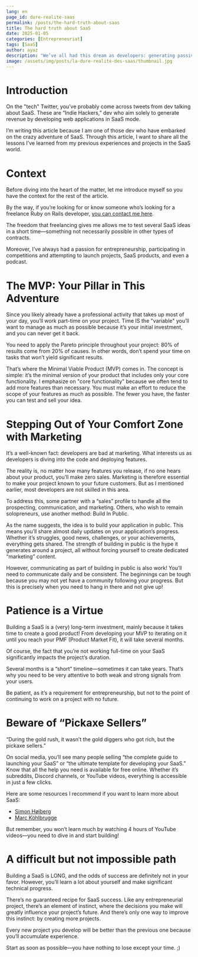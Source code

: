 ```yaml
---
lang: en
page_id: dure-realite-saas
permalink: /posts/the-hard-truth-about-saas
title: The hard truth about SaaS
date: 2025-01-05
categories: [Entrepreneuriat]
tags: [SaaS]
author: ayaz
description: "We’ve all had this dream as developers: generating passive income with a SaaS to achieve financial independence. But is this dream achievable?"
image: /assets/img/posts/la-dure-realite-des-saas/thumbnail.jpg
---
```


# Introduction
On the "tech" Twitter, you’ve probably come across tweets from dev talking about SaaS. These are “Indie Hackers,” dev who aim solely to generate revenue by developing web applications in SaaS mode.

I’m writing this article because I am one of those dev who have embarked on the crazy adventure of SaaS. Through this article, I want to share all the lessons I’ve learned from my previous experiences and projects in the SaaS world.

# Context
Before diving into the heart of the matter, let me introduce myself so you have the context for the rest of the article.

By the way, if you’re looking for or know someone who’s looking for a freelance Ruby on Rails developer, [you can contact me here](/contact-me).

The freedom that freelancing gives me allows me to test several SaaS ideas in a short time—something not necessarily possible in other types of contracts.

Moreover, I’ve always had a passion for entrepreneurship, participating in competitions and attempting to launch projects, SaaS products, and even a podcast.

# The MVP: Your Pillar in This Adventure
Since you likely already have a professional activity that takes up most of your day, you’ll work part-time on your project. Time IS the "variable" you’ll want to manage as much as possible because it’s your initial investment, and you can never get it back.

You need to apply the Pareto principle throughout your project: 80% of results come from 20% of causes. In other words, don’t spend your time on tasks that won’t yield significant results.

That’s where the Minimal Viable Product (MVP) comes in. The concept is simple: it’s the minimal version of your product that includes only your core functionality. I emphasize on "core functionality" because we often tend to add more features than necessary. You must make an effort to reduce the scope of your features as much as possible. The fewer you have, the faster you can test and sell your idea.

# Stepping Out of Your Comfort Zone with Marketing
It’s a well-known fact: developers are bad at marketing. What interests us as developers is diving into the code and deploying features.

The reality is, no matter how many features you release, if no one hears about your product, you’ll make zero sales. Marketing is therefore essential to make your project known to your future customers. But as I mentioned earlier, most developers are not skilled in this area.

To address this, some partner with a “sales” profile to handle all the prospecting, communication, and marketing. Others, who wish to remain solopreneurs, use another method: Build In Public.

As the name suggests, the idea is to build your application in public. This means you’ll share almost daily updates on your application’s progress. Whether it’s struggles, good news, challenges, or your achievements, everything gets shared. The strength of building in public is the hype it generates around a project, all without forcing yourself to create dedicated “marketing” content.

However, communicating as part of building in public is also work! You’ll need to communicate daily and be consistent. The beginnings can be tough because you may not yet have a community following your progress. But this is precisely when you need to hang in there and not give up!

# Patience is a Virtue
Building a SaaS is a (very) long-term investment, mainly because it takes time to create a good product! From developing your MVP to iterating on it until you reach your PMF (Product Market Fit), it will take several months.

Of course, the fact that you’re not working full-time on your SaaS significantly impacts the project’s duration.

Several months is a “short” timeline—sometimes it can take years. That’s why you need to be very attentive to both weak and strong signals from your users.

Be patient, as it’s a requirement for entrepreneurship, but not to the point of continuing to work on a project with no future.

# Beware of “Pickaxe Sellers”
“During the gold rush, it wasn’t the gold diggers who got rich, but the pickaxe sellers.”

On social media, you’ll see many people selling “the complete guide to launching your SaaS” or “the ultimate template for developing your SaaS.” Know that all the help you need is available for free online. Whether it’s subreddits, Discord channels, or YouTube videos, everything is accessible in just a few clicks.

Here are some resources I recommend if you want to learn more about SaaS:
- [Simon Høiberg](https://www.youtube.com/@SimonHoiberg)
- [Marc Köhlbrugge](https://x.com/marckohlbrugge)

But remember, you won’t learn much by watching 4 hours of YouTube videos—you need to dive in and start building!  

# A difficult but not impossible path
Building a SaaS is LONG, and the odds of success are definitely not in your favor. However, you’ll learn a lot about yourself and make significant technical progress.  

There’s no guaranteed recipe for SaaS success. Like any entrepreneurial project, there’s an element of instinct, where the decisions you make will greatly influence your project’s future. And there’s only one way to improve this instinct: by creating more projects.  

Every new project you develop will be better than the previous one because you’ll accumulate experience.  

Start as soon as possible—you have nothing to lose except your time. ;)  

